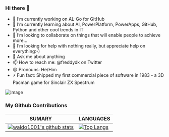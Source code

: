 ### Hi there 👋

- 🔭 I’m currently working on AL-Go for GitHub
- 🌱 I’m currently learning about AI, PowerPlatform, PowerApps, GitHub, Python and other cool trends in IT
- 👯 I’m looking to collaborate on things that will enable people to achieve more...
- 🤔 I’m looking for help with nothing really, but appreciate help on everything:-)
- 💬 Ask me about anything
- 📫 How to reach me: @freddydk on Twitter 
- 😄 Pronouns: He/Him
- ⚡ Fun fact: Shipped my first commercial piece of software in 1983 - a 3D Pacman game for Sinclair ZX Spectrum

![image](https://user-images.githubusercontent.com/10775043/234829726-d1611366-94c1-41f4-a15b-17ee43a56dc5.png)

### My Github Contributions
| **SUMARY**                                                                                                                                              | **LANGUAGES**                                                                                                                                         |
| ------------------------------------------------------------------------------------------------------------------------------------------------------- | ----------------------------------------------------------------------------------------------------------------------------------------------------- |
| [![waldo1001's github stats](https://github-readme-stats.vercel.app/api?username=freddydk&show_icons=true)](https://github.com/anuraghazra/github-readme-stats) | [![Top Langs](https://github-readme-stats.vercel.app/api/top-langs/?username=freddydk&layout=compact)](https://github.com/anuraghazra/github-readme-stats)

